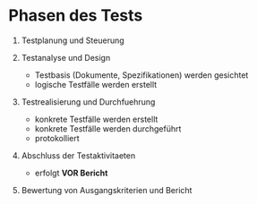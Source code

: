 Phasen des Tests
================
	
1. Testplanung und Steuerung

2. Testanalyse und Design
	- Testbasis (Dokumente, Spezifikationen) werden gesichtet
	- logische Testfälle werden erstellt

3. Testrealisierung und Durchfuehrung
	- konkrete Testfälle werden erstellt
	- konkrete Testfälle werden durchgeführt
	- protokolliert

4. Abschluss der Testaktivitaeten
	- erfolgt **VOR Bericht**

5. Bewertung von Ausgangskriterien und Bericht 


